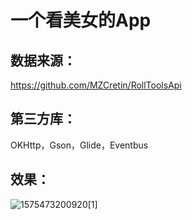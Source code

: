 # 一个看美女的App

## 数据来源：

https://github.com/MZCretin/RollToolsApi 



## 第三方库：

OKHttp，Gson，Glide，Eventbus



## 效果：

![1575473200920[1]]( [https://raw.githubusercontent.com/31702160323/GorgeousGirl/master/1575473200920%5B1%5D.gif](https://raw.githubusercontent.com/31702160323/GorgeousGirl/master/1575473200920[1].gif) )